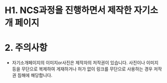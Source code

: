 # H1. NCS과정을 진행하면서 제작한 자기소개 페이지

# 2. 주의사항
* 자기소개페이지의 이미지or사진은 제작자의 저작권이 있습니다.
  사진이나 이미지 등을 무단으로 복제하여 게재하거나 허가 없이 링크를 무단으로 사용하는 경우 저작권 침해에 해당합니다.  